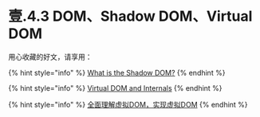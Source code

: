 # 壹.4.3 DOM、Shadow DOM、Virtual DOM

用心收藏的好文，请享用：

{% hint style="info" %}
[What is the Shadow DOM?](https://bitsofco.de/what-is-the-shadow-dom/)
{% endhint %}

{% hint style="info" %}
[Virtual DOM and Internals](https://reactjs.org/docs/faq-internals.html)
{% endhint %}

{% hint style="info" %}
[全面理解虚拟DOM，实现虚拟DOM](http://foio.github.io/virtual-dom/)
{% endhint %}

